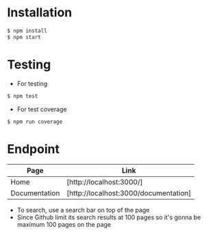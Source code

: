 # Installation

```sh
$ npm install
$ npm start
```

# Testing

- For testing

```sh
$ npm test
```

- For test coverage

```sh
$ npm run coverage
```

# Endpoint

| Page          | Link                                  |
| ------------- | ------------------------------------- |
| Home          | [http://localhost:3000/]              |
| Documentation | [http://localhost:3000/documentation] |

- To search, use a search bar on top of the page
- Since Github limit its search results at 100 pages so it's gonna be maximum 100 pages on the page
